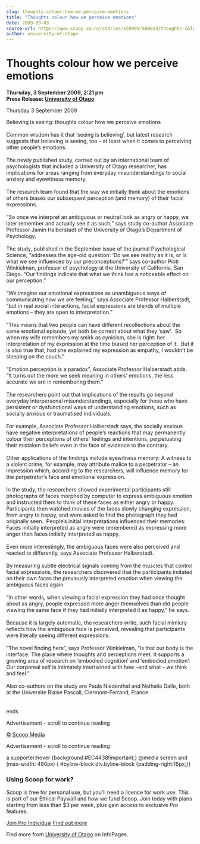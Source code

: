 ```yaml
---
slug: thoughts-colour-how-we-perceive-emotions
title: "Thoughts colour how we perceive emotions"
date: 2009-09-03
source-url: https://www.scoop.co.nz/stories/SC0909/S00013/thoughts-colour-how-we-perceive-emotions.htm
author: university-of-otago
---
```

Thoughts colour how we perceive emotions
========================================

**Thursday, 3 September 2009, 2:21 pm**  
**Press Release: [University of Otago](https://info.scoop.co.nz/University_of_Otago)**

  
Thursday 3 September 2009

Believing is seeing: thoughts colour how we perceive emotions  
   
Common wisdom has it that ‘seeing is believing’, but latest research suggests that believing is seeing, too – at least when it comes to perceiving other people’s emotions.  
   
The newly published study, carried out by an international team of psychologists that included a University of Otago researcher, has implications for areas ranging from everyday misunderstandings to social anxiety and eyewitness memory.  
   
The research team found that the way we initially think about the emotions of others biases our subsequent perception (and memory) of their facial expressions.   
   
“So once we interpret an ambiguous or neutral look as angry or happy, we later remember and actually see it as such,” says study co-author Associate Professor Jamin Halberstadt of the University of Otago’s Department of Psychology.  
   
The study, published in the September issue of the journal Psychological Science, “addresses the age-old question: ‘Do we see reality as it is, or is what we see influenced by our preconceptions?’” says co-author Piotr Winkielman, professor of psychology at the University of California, San Diego. “Our findings indicate that what we think has a noticeable effect on our perception.”   
   
“We imagine our emotional expressions as unambiguous ways of communicating how we are feeling,” says Associate Professor Halberstadt, “but in real social interactions, facial expressions are blends of multiple emotions – they are open to interpretation.”  
   
“This means that two people can have different recollections about the same emotional episode, yet both be correct about what they ‘saw’.  So when my wife remembers my smirk as cynicism, she is right: her interpretation of my expression at the time biased her perception of it.  But it is also true that, had she explained my expression as empathy, I wouldn’t be sleeping on the couch.”  
   
“Emotion perception is a paradox”, Associate Professor Halberstadt adds. “It turns out the more we seek meaning in others’ emotions, the less accurate we are in remembering them.”  
   
The researchers point out that implications of the results go beyond everyday interpersonal misunderstandings, especially for those who have persistent or dysfunctional ways of understanding emotions, such as socially anxious or traumatised individuals.   
   
For example, Associate Professor Halberstadt says, the socially anxious have negative interpretations of people’s reactions that may permanently colour their perceptions of others’ feelings and intentions, perpetuating their mistaken beliefs even in the face of evidence to the contrary.   
   
Other applications of the findings include eyewitness memory: A witness to a violent crime, for example, may attribute malice to a perpetrator – an impression which, according to the researchers, will influence memory for the perpetrator’s face and emotional expression.  
   
In the study, the researchers showed experimental participants still photographs of faces morphed by computer to express ambiguous emotion and instructed them to think of these faces as either angry or happy.  Participants then watched movies of the faces slowly changing expression, from angry to happy, and were asked to find the photograph they had originally seen.  People’s initial interpretations influenced their memories: Faces initially interpreted as angry were remembered as expressing more anger than faces initially interpreted as happy.  
   
Even more interestingly, the ambiguous faces were also perceived and reacted to differently, says Associate Professor Halberstadt.  
   
By measuring subtle electrical signals coming from the muscles that control facial expressions, the researchers discovered that the participants imitated on their own faces the previously interpreted emotion when viewing the ambiguous faces again.   
   
“In other words, when viewing a facial expression they had once thought about as angry, people expressed more anger themselves than did people viewing the same face if they had initially interpreted it as happy,” he says.   
   
Because it is largely automatic, the researchers write, such facial mimicry reflects how the ambiguous face is perceived, revealing that participants were literally seeing different expressions.  
   
“The novel finding here”, says Professor Winkielman, “is that our body is the interface: The place where thoughts and perceptions meet. It supports a growing area of research on ‘embodied cognition’ and ‘embodied emotion’: Our corporeal self is intimately intertwined with how –and what – we think and feel.”  
   
Also co-authors on the study are Paula Niedenthal and Nathalie Dalle, both at the Universite Blaise Pascall, Clermont-Ferrand, France.  
   
   
ends

Advertisement - scroll to continue reading





[© Scoop Media](http://www.scoop.co.nz/about/terms.html)  

Advertisement - scroll to continue reading



a.supporter:hover {background:#EC4438!important;} @media screen and (max-width: 480px) { #byline-block div.byline-block {padding-right:16px;}}

### Using Scoop for work?

Scoop is free for personal use, but you’ll need a licence for work use. This is part of our Ethical Paywall and how we fund Scoop. Join today with plans starting from less than $3 per week, plus gain access to exclusive _Pro_ features.  
  
[Join Pro Individual](https://pro.scoop.co.nz/Individual/?from=ProIn24) [Find out more](https://pro.scoop.co.nz/using-scoop-for-work/?from=ProIn24)

Find more from [University of Otago](https://info.scoop.co.nz/University_of_Otago) on InfoPages.